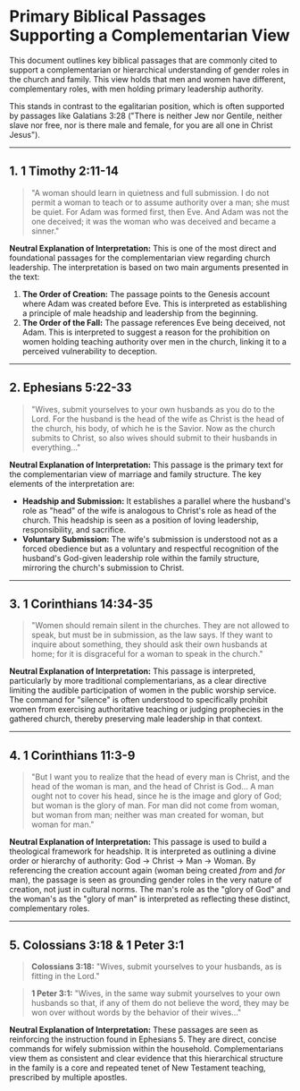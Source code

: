 # Primary Biblical Passages Supporting a Complementarian View

This document outlines key biblical passages that are commonly cited to support a complementarian or hierarchical understanding of gender roles in the church and family. This view holds that men and women have different, complementary roles, with men holding primary leadership authority.

This stands in contrast to the egalitarian position, which is often supported by passages like Galatians 3:28 ("There is neither Jew nor Gentile, neither slave nor free, nor is there male and female, for you are all one in Christ Jesus").

---

## 1. 1 Timothy 2:11-14

> "A woman should learn in quietness and full submission. I do not permit a woman to teach or to assume authority over a man; she must be quiet. For Adam was formed first, then Eve. And Adam was not the one deceived; it was the woman who was deceived and became a sinner."

**Neutral Explanation of Interpretation:**
This is one of the most direct and foundational passages for the complementarian view regarding church leadership. The interpretation is based on two main arguments presented in the text:
1.  **The Order of Creation:** The passage points to the Genesis account where Adam was created before Eve. This is interpreted as establishing a principle of male headship and leadership from the beginning.
2.  **The Order of the Fall:** The passage references Eve being deceived, not Adam. This is interpreted to suggest a reason for the prohibition on women holding teaching authority over men in the church, linking it to a perceived vulnerability to deception.

---

## 2. Ephesians 5:22-33

> "Wives, submit yourselves to your own husbands as you do to the Lord. For the husband is the head of the wife as Christ is the head of the church, his body, of which he is the Savior. Now as the church submits to Christ, so also wives should submit to their husbands in everything..."

**Neutral Explanation of Interpretation:**
This passage is the primary text for the complementarian view of marriage and family structure. The key elements of the interpretation are:
*   **Headship and Submission:** It establishes a parallel where the husband's role as "head" of the wife is analogous to Christ's role as head of the church. This headship is seen as a position of loving leadership, responsibility, and sacrifice.
*   **Voluntary Submission:** The wife's submission is understood not as a forced obedience but as a voluntary and respectful recognition of the husband's God-given leadership role within the family structure, mirroring the church's submission to Christ.

---

## 3. 1 Corinthians 14:34-35

> "Women should remain silent in the churches. They are not allowed to speak, but must be in submission, as the law says. If they want to inquire about something, they should ask their own husbands at home; for it is disgraceful for a woman to speak in the church."

**Neutral Explanation of Interpretation:**
This passage is interpreted, particularly by more traditional complementarians, as a clear directive limiting the audible participation of women in the public worship service. The command for "silence" is often understood to specifically prohibit women from exercising authoritative teaching or judging prophecies in the gathered church, thereby preserving male leadership in that context.

---

## 4. 1 Corinthians 11:3-9

> "But I want you to realize that the head of every man is Christ, and the head of the woman is man, and the head of Christ is God... A man ought not to cover his head, since he is the image and glory of God; but woman is the glory of man. For man did not come from woman, but woman from man; neither was man created for woman, but woman for man."

**Neutral Explanation of Interpretation:**
This passage is used to build a theological framework for headship. It is interpreted as outlining a divine order or hierarchy of authority: God -> Christ -> Man -> Woman. By referencing the creation account again (woman being created *from* and *for* man), the passage is seen as grounding gender roles in the very nature of creation, not just in cultural norms. The man's role as the "glory of God" and the woman's as the "glory of man" is interpreted as reflecting these distinct, complementary roles.

---

## 5. Colossians 3:18 & 1 Peter 3:1

> **Colossians 3:18:** "Wives, submit yourselves to your husbands, as is fitting in the Lord."

> **1 Peter 3:1:** "Wives, in the same way submit yourselves to your own husbands so that, if any of them do not believe the word, they may be won over without words by the behavior of their wives..."

**Neutral Explanation of Interpretation:**
These passages are seen as reinforcing the instruction found in Ephesians 5. They are direct, concise commands for wifely submission within the household. Complementarians view them as consistent and clear evidence that this hierarchical structure in the family is a core and repeated tenet of New Testament teaching, prescribed by multiple apostles.